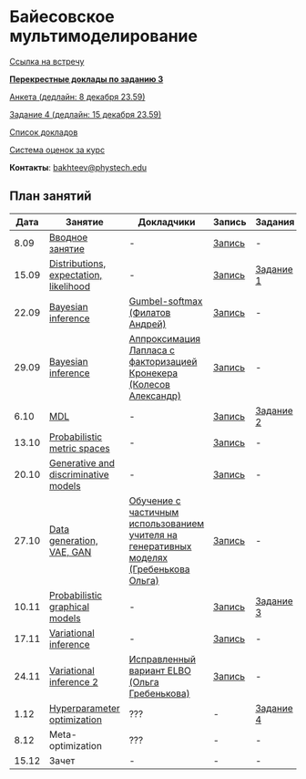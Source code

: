# Байесовское мультимоделирование

[Ссылка на встречу](http://m1p.org/go_zoom2)


**[Перекрестные доклады по заданию 3](cross_talks/task3.md)**

[Анкета (дедлайн: 8 декабря 23.59)](https://forms.gle/8UARwbv6iJdFZiRt7)

[Задание 4 (дедлайн: 15 декабря 23.59)](task4/)

[Список докладов](talks.md)

[Система оценок за курс](eval.md)

**Контакты**: bakhteev@phystech.edu

## План занятий
|Дата|Занятие|Докладчики|Запись| Задания |
| --- | --- | --- | --- | --- |
| 8.09 |   [Вводное занятие](slides/slides_0_intro.pdf)      | -  | [Запись](https://www.youtube.com/watch?v=O3hrivelSC4) | - |
| 15.09 |   [Distributions, expectation, likelihood](slides/slides_1_distributions.pdf)      | - | [Запись](https://www.youtube.com/watch?v=29hXwr3d_sU)  | [Задание 1](task1) |
| 22.09 |   [Bayesian inference](slides/slides_2_inference.pdf)       | [Gumbel-softmax (Филатов Андрей)](student_talks/Gumbel_distribution.pdf)  |  [Запись](https://www.youtube.com/watch?v=KI0nBqBViy0) | - |
| 29.09 |   [Bayesian inference](slides/slides_2_inference.pdf)        | [Аппроксимация Лапласа с факторизацией Кронекера (Колесов Александр)](student_talks/Laplace_Kronecker.pdf) |  [Запись](https://www.youtube.com/watch?v=5vC1RoTMToM&t=1s) | - |
| 6.10 |  [MDL](slides/slides_3_mdl.pdf)     | - |  [Запись](https://www.youtube.com/watch?v=KxnE0z7UkaU) | [Задание 2](https://github.com/Intelligent-Systems-Phystech/BMM-21/tree/master/task2) |
| 13.10 |   [Probabilistic metric spaces](slides/slides_4_prob.pdf)     | - | [Запись](https://www.youtube.com/watch?v=Ho5BKkbY14A) | - |
| 20.10 |   [Generative and discriminative models](slides/slides_5_gendisc.pdf)      | - |  [Запись](https://www.youtube.com/watch?v=WODEjWQoTHY) | - |
| 27.10 |   [Data generation, VAE, GAN](slides/slides_6_generative.pdf)      | [Обучение с частичным использованием учителя на генеративных моделях (Гребенькова Ольга)](https://github.com/Intelligent-Systems-Phystech/BMM-21/blob/master/student_talks/Grebenkova_GAN_semi_supervised.pdf) |  [Запись](https://www.youtube.com/watch?v=2sMNoxa0_lA) | - |
| 10.11 |   [Probabilistic graphical models](slides/slides_7_graph.pdf)       | - |  [Запись](https://youtu.be/2kUPPgxHr1A) |  [Задание 3](task3) |
| 17.11 |   [Variational inference](slides/slides_8_var1.pdf)       | - |  [Запись](https://youtu.be/gUDAHudPT_Y) | - |
| 24.11 |   [Variational inference 2](slides/slides_9_var2.pdf)      | [Исправленный вариант ELBO (Ольга Гребенькова)](https://github.com/Intelligent-Systems-Phystech/BMM-21/blob/master/student_talks/GrebenkovaFixedELBO.pdf) |  [Запись](https://www.youtube.com/watch?v=wkrH-7ot3Qk&t=1s) | - |
| 1.12 |   [Hyperparameter optimization](slides/slides_10_hyper.pdf)     | ??? |  - | [Задание 4](task4) |
| 8.12 |   Meta-optimization     | ??? |  - |  - |
| 15.12 |   Зачет     | - |  - | - |


